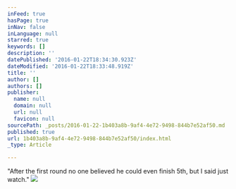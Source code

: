 ```yaml
---
inFeed: true
hasPage: true
inNav: false
inLanguage: null
starred: true
keywords: []
description: ''
datePublished: '2016-01-22T18:34:30.923Z'
dateModified: '2016-01-22T18:33:48.919Z'
title: ''
author: []
authors: []
publisher:
  name: null
  domain: null
  url: null
  favicon: null
sourcePath: _posts/2016-01-22-1b403a8b-9af4-4e72-9498-844b7e52af50.md
published: true
url: 1b403a8b-9af4-4e72-9498-844b7e52af50/index.html
_type: Article

---
```

"After the first round no one believed he could even finish 5th, but I said just watch."
![](https://the-grid-user-content.s3-us-west-2.amazonaws.com/70fbb0ba-5cf2-49c7-aabc-5d0e261d66f9.jpg)